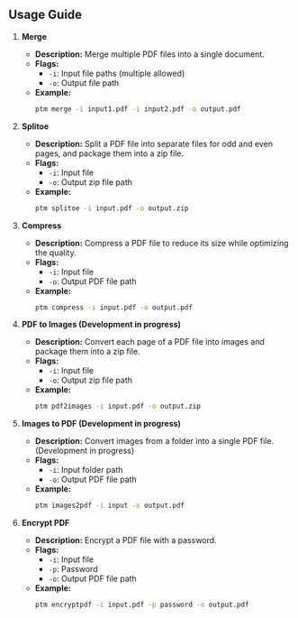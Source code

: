 ## Usage Guide

1. **Merge**
   - **Description:** Merge multiple PDF files into a single document.
   - **Flags:**
     - `-i`: Input file paths (multiple allowed)
     - `-o`: Output file path
   - **Example:**
     ```bash
     ptm merge -i input1.pdf -i input2.pdf -o output.pdf
     ```

2. **Splitoe**
   - **Description:** Split a PDF file into separate files for odd and even pages, and package them into a zip file.
   - **Flags:**
     - `-i`: Input file
     - `-o`: Output zip file path
   - **Example:**
     ```bash
     ptm splitoe -i input.pdf -o output.zip
     ```

3. **Compress**
   - **Description:** Compress a PDF file to reduce its size while optimizing the quality.
   - **Flags:**
     - `-i`: Input file
     - `-o`: Output PDF file path
   - **Example:**
     ```bash
     ptm compress -i input.pdf -o output.pdf
     ```

4. **PDF to Images (Development in progress)**
   - **Description:** Convert each page of a PDF file into images and package them into a zip file.
   - **Flags:**
     - `-i`: Input file
     - `-o`: Output zip file path
   - **Example:**
     ```bash
     ptm pdf2images -i input.pdf -o output.zip
     ```

5. **Images to PDF (Development in progress)**
   - **Description:** Convert images from a folder into a single PDF file.(Development in progress)
   - **Flags:**
     - `-i`: Input folder path
     - `-o`: Output PDF file path
   - **Example:**
     ```bash
     ptm images2pdf -i input -o output.pdf
     ```

6. **Encrypt PDF**
   - **Description:** Encrypt a PDF file with a password.
   - **Flags:**
     - `-i`: Input file
     - `-p`: Password
     - `-o`: Output PDF file path
   - **Example:**
     ```bash
     ptm encryptpdf -i input.pdf -p password -o output.pdf
     ```

